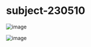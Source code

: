 # subject-230510

![image](https://github.com/winofsql/subject-230510/assets/1501327/13c2c7ef-a49b-4364-93db-4fcc54d1edc3)

![image](https://github.com/winofsql/subject-230510/assets/1501327/d2cb11ca-9e97-4537-a639-94d118fecd0e)
